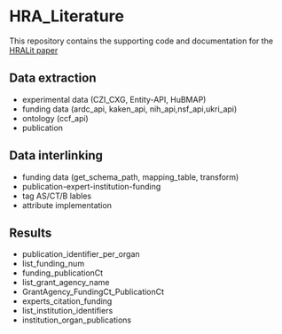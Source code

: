 # HRA_Literature

This repository contains the supporting code and documentation for the [HRALit paper](https://docs.google.com/document/d/1KS1D_apP-Zj24RW4D0YmkGRqiNBNu_xfOgX1kXPOgwo/edit#heading=h.56nwsfxk6v55)

## Data extraction
* experimental data (CZI_CXG, Entity-API, HuBMAP)
* funding data (ardc_api, kaken_api, nih_api,nsf_api,ukri_api)
* ontology (ccf_api)
* publication

## Data interlinking
* funding data (get_schema_path, mapping_table, transform)
* publication-expert-institution-funding
* tag AS/CT/B lables
* attribute implementation

## Results 
* publication_identifier_per_organ
* list_funding_num
* funding_publicationCt
* list_grant_agency_name
* GrantAgency_FundingCt_PublicationCt
* experts_citation_funding
* list_institution_identifiers
* institution_organ_publications
        
    
